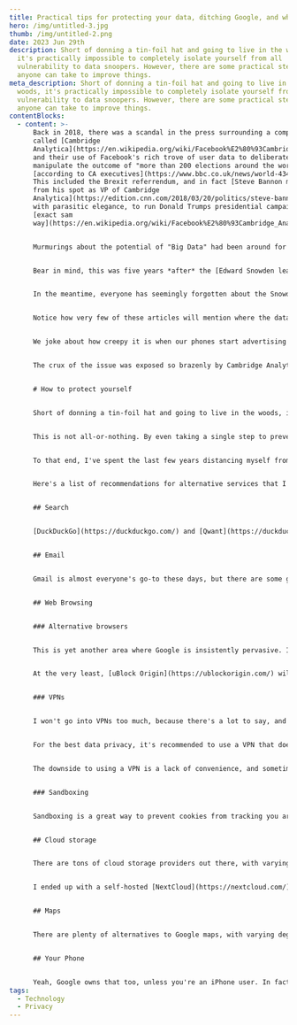 ```yaml
---
title: Practical tips for protecting your data, ditching Google, and why it matters
hero: /img/untitled-3.jpg
thumb: /img/untitled-2.png
date: 2023 Jun 29th
description: Short of donning a tin-foil hat and going to live in the woods,
  it's practically impossible to completely isolate yourself from all
  vulnerability to data snoopers. However, there are some practical steps that
  anyone can take to improve things.
meta_description: Short of donning a tin-foil hat and going to live in the
  woods, it's practically impossible to completely isolate yourself from all
  vulnerability to data snoopers. However, there are some practical steps that
  anyone can take to improve things.
contentBlocks:
  - content: >-
      Back in 2018, there was a scandal in the press surrounding a company
      called [Cambridge
      Analytica](https://en.wikipedia.org/wiki/Facebook%E2%80%93Cambridge_Analytica_data_scandal)
      and their use of Facebook's rich trove of user data to deliberately
      manipulate the outcome of "more than 200 elections around the world",
      [according to CA executives](https://www.bbc.co.uk/news/world-43476762).
      This included the Brexit referrendum, and in fact [Steve Bannon migrated
      from his spot as VP of Cambridge
      Analytica](https://edition.cnn.com/2018/03/20/politics/steve-bannon-cambridge-analytica/index.html)
      with parasitic elegance, to run Donald Trumps presidential campaign the
      [exact sam
      way](https://en.wikipedia.org/wiki/Facebook%E2%80%93Cambridge_Analytica_data_scandal#Donald_Trump_campaign).


      Murmurings about the potential of "Big Data" had been around for a long while, and machine learning algorithms were already commonplace in most big tech companies, as a means to interpret vast data sets and perform subsequent actions such as recommending content, completing search terms, or translation.


      Bear in mind, this was five years *after* the [Edward Snowden leaks](https://www.bbc.co.uk/news/world-us-canada-23768248), and five years *before* the time of writing, when the world seems to have only just noticed that [AI poses grave danger to humanity](https://www.bbc.co.uk/news/uk-65746524). If we are honest with ourselves, the writing has been on the wall for a long time. What we now call 'AI' is fundamentally no different to the machine learning algorithms that enabled Cambridge Analytica to effectively brainwash electorates around the world.


      In the meantime, everyone has seemingly forgotten about the Snowden leaks, and about Cambridge Analytica, and we've accepted programmatic advertising as an inert facet of our daily lives. Even now, if you Google 'Programmatic Advertising', you'll find swathes of innocent, enthusiastic articles about how great it is for business. [Forbes](https://www.forbes.com/sites/betsyatkins/2021/06/17/programmatic-marketing/) describes it as "one of the most important tools in your company’s arsenal", without a hint of irony in the comparison to weaponry, and gushes at how ads can be served by using "hyper-specific data including the target consumers age, location, career, and specific consumer interests". 


      Notice how very few of these articles will mention where the data actually *comes from*. The reason why? They don't know. 


      We joke about how creepy it is when our phones start advertising products to us that we discussed with a friend a couple of hours earlier. Are we so naïve as to write that off as a coincidence, or have we simply accepted our fate? In reality, smart devices all over our homes, in our cars, in our offices, and in our pockets, are constantly feeding minute, granular data points to each other via [data brokers](https://en.wikipedia.org/wiki/Data_broker); companies that build their business on buying, selling, and aggregating data about every single one of us. They build profiles on who we are by absorbing and concentrating data from sources that we tend to think of as isolated from one another. Your [Smart TV analyses your conversations](https://www.theguardian.com/technology/2022/jan/29/what-your-smart-tv-knows-about-you-and-how-to-stop-it-harvesting-data), while [your phone uses Google Maps to track your location](https://www.wired.co.uk/article/google-maps-alternatives-privacy), and while [Facebook reads your messages](https://crambler.com/truth-about-facebook-messenger-app-privacy/), and so on, and so on. These disparate data sources do not remain independent. Somewhere, likely in multiple places, these data is being correlated and aggregated to build an obsessive profile on you, like a creepy, infatuated stalker, potentially with a political agenda.


      The crux of the issue was exposed so brazenly by Cambridge Analytica scandal five years ago: Privacy is not about hiding secrets; it is about protecting ourselves from bad actors who wield the most advanced [PsyOp](https://en.wikipedia.org/wiki/Psychological_warfare) tools the world has ever known, and who can influence decisions that we believe to be our own.


      # How to protect yourself


      Short of donning a tin-foil hat and going to live in the woods, it's practically impossible to completely isolate yourself from all vulnerability to data snoopers. However, there are some practical steps that anyone can take to improve things. 


      This is not all-or-nothing. By even taking a single step to prevent exposure of your personal data, you're already doing 100% more than most people. Furthermore, it's actually not that hard. A little awareness, and a little selectivity about which 'Agree' buttons you click goes a very long way. 


      To that end, I've spent the last few years distancing myself from platforms such as Google and Facebook. Google is especially nefarious in that they collect so much data from so many different points of our daily lives. They do this not only through our use of Google services, but through advertising, as the largest ad platform in the world. They have recently been [ordered by the EU](https://www.theguardian.com/technology/2023/jun/14/eu-regulator-google-sell-ad-tech-business-competition-commission) to break up their ad business because they are seen as a monopoly.


      Here's a list of recommendations for alternative services that I have personally used, and can vouch for:


      ## Search


      [DuckDuckGo](https://duckduckgo.com/) and [Qwant](https://duckduckgo.com/), and [Brave](https://search.brave.com/) are all great alternatives to Google. You won't be totally free of ads, but the ads you do get will be dumber and less spooky.


      ## Email


      Gmail is almost everyone's go-to these days, but there are some great alternatives that are much more privacy conscious. [Proton Mail](https://proton.me/mail) is a popular choice due to their end-to-end encryption. I use [Mailbox.org](https://mailbox.org/) which is rock solid, and has been running since the mid-nineties!


      ## Web Browsing


      ### Alternative browsers


      This is yet another area where Google is insistently pervasive. If you're looking for a better browsing experience with better privacy, either [Firefox](https://www.mozilla.org/firefox) or [Brave](https://brave.com/download/) will serve you well. 


      At the very least, [uBlock Origin](https://ublockorigin.com/) will kill most trackers and give you an ad-free web.


      ### VPNs


      I won't go into VPNs too much, because there's a lot to say, and this is probably a step too far for most people. In a nutshell, VPNs bounce your web traffic through an intermediary which can mask your location not only from websites and apps, but even from your Internet Service Provider. 


      For the best data privacy, it's recommended to use a VPN that does not log your connections, so that even the VPN provider doesn't know who you are. 


      The downside to using a VPN is a lack of convenience, and sometimes limited bandwidth, or increased latency.


      ### Sandboxing


      Sandboxing is a great way to prevent cookies from tracking you around the web. Firefox now comes with [containers](https://support.mozilla.org/en-US/kb/how-use-firefox-containers) built-in, meaning that individual sites, or groups of sites, are ignorant about your other online activities. This helps to break the crumbtrail of data that follows you around the web.


      ## Cloud storage


      There are tons of cloud storage providers out there, with varying degrees of privacy. Google Drive's privacy is [basically non-existent](https://freedom.press/training/blog/newsrooms-lets-talk-about-gsuite/) and its safe to assume that they are reading your documents. For a more secure alternative, I recommend [pCloud](https://www.pcloud.com/eu) or [Sync](https://www.sync.com/). Both of these services have apps which let you automatically upload your photos and videos from your phone too, so you can effectively ditch Google Photos for backing them up.


      I ended up with a self-hosted [NextCloud](https://nextcloud.com/) installation, which is not for the faint-hearted, but it works out pretty cheap when you want to store multiple terabytes of data. If you're going down the self-hosted route, [PhotoPrism](https://www.photoprism.app/) is a fantastic Google Photos alternative.


      ## Maps


      There are plenty of alternatives to Google maps, with varying degrees of usefulness. [Here](https://wego.here.com) and [Citymapper](https://citymapper.com/) are decent options. However I do still find myself using Google Maps often, but I do so using [Hermit](https://hermit.chimbori.com/) as a sandbox, and without using a Google account.


      ## Your Phone


      Yeah, Google owns that too, unless you're an iPhone user. In fact, if you're an iPhone user, you're already doing pretty well in this regard, as they allow you to easily block apps from tracking you. If you're on Android, [CalyxOS](https://calyxos.org/) is a totally de-googled alternative that you can install on a range of off-the-shelf handsets with an automatic installer!
tags:
  - Technology
  - Privacy
---
```

